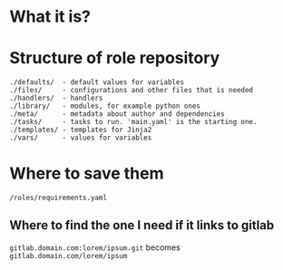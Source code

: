 #                  What it is?










#                  Structure of role repository

```
./defaults/  - default values for variables
./files/     - configurations and other files that is needed
./handlers/  - handlers
./library/   - modules, for example python ones
./meta/      - metadata about author and dependencies
./tasks/     - tasks to run. 'main.yaml' is the starting one.
./templates/ - templates for Jinja2
./vars/      - values for variables
```









#                  Where to save them

`/roles/requirements.yaml`










##                 Where to find the one I need if it links to gitlab

`gitlab.domain.com:lorem/ipsum.git` becomes
`gitlab.domain.com/lorem/ipsum`